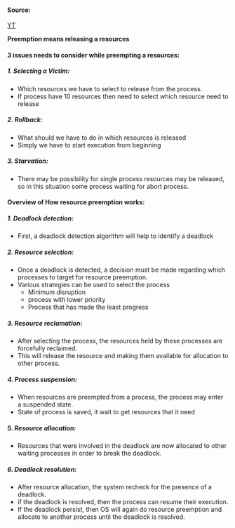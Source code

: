 #### Source:
[YT](https://www.youtube.com/watch?v=kOYTmxKpIms&list=PLXj4XH7LcRfDrdQuJTHIPmKMpa7eYVaPm&index=47)


**Preemption means releasing a resources**

#### 3 issues needs to consider while preempting a resources:

##### 1. Selecting a Victim:

* Which resources we have to select to release from the process.
* If process have 10 resources then need to select which resource need to release

##### 2. Rollback:

* What should we have to do in which resources is released
* Simply we have to start execution from beginning

##### 3. Starvation:

* There may be possibility for single process resources may be released, so in this situation some process waiting for abort process.


#### Overview of How resource preemption works:

##### 1. Deadlock detection:

* First, a deadlock detection algorithm will help to identify a deadlock

##### 2. Resource selection:

* Once a deadlock is detected, a decision must be made regarding which processes to target for resource preemption.
* Various strategies can be used to select the process
	* Minimum disruption
	* process with lower priority
	* Process that has made the least progress

##### 3. Resource reclamation:

* After selecting the process, the resources held by these processes are forcefully reclaimed.
* This will release the resource and making them available for allocation to other process.

##### 4. Process suspension:

* When resources are preempted from a process, the process may enter a suspended state.
* State of process is saved, it wait to get resources that it need

##### 5. Resource allocation:

* Resources that were involved in the deadlock are now allocated to other waiting processes in order to break the deadlock.

##### 6. Deadlock resolution:

* After resource allocation, the system recheck for the presence of a deadlock.
* if the deadlock is resolved, then the process can resume their execution.
* If the deadlock persist, then OS will again do resource preemption and allocate to another process until the deadlock is resolved.